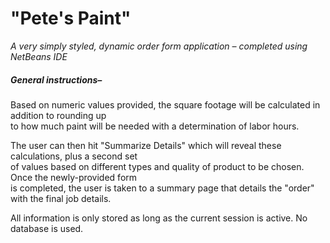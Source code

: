 # "Pete's Paint"

*A very simply styled, dynamic order form application – completed using NetBeans IDE*

##### General instructions–

Based on numeric values provided, the square footage will be calculated in addition to rounding up  
to how much paint will be needed with a determination of labor hours.

The user can then hit "Summarize Details" which will reveal these calculations, plus a second set  
of values based on different types and quality of product to be chosen. Once the newly-provided form  
is completed, the user is taken to a summary page that details the "order" with the final job details.

All information is only stored as long as the current session is active. No database is used.
